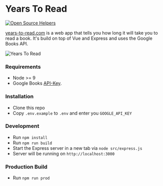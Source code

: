 Years To Read
===============

[![Open Source Helpers](https://www.codetriage.com/devfake/years-to-read/badges/users.svg)](https://www.codetriage.com/devfake/years-to-read)

[years-to-read.com](http://years-to-read.com) is a web app that tells you how long it will take you to read a book. It's build on top of Vue and Express and uses the Google Books API.

![Years To Read](https://i.imgur.com/zW3s8x7.png)

### Requirements
* Node >= 9
* Google Books [API-Key](https://developers.google.com/books/).

### Installation
* Clone this repo
* Copy `.env.example` to `.env` and enter you `GOOGLE_API_KEY` 

### Development
* Run `npm install`
* Run `npm run build`
* Start the Express server in a new tab via `node src/express.js`
* Server will be running on `http://localhost:3000`

### Production Build
* Run `npm run prod`

